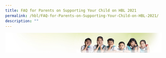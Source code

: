 ```yaml
---
title: FAQ for Parents on Supporting Your Child on HBL 2021
permalink: /hbl/FAQ-for-Parents-on-Supporting-Your-Child-on-HBL-2021/
description: ""
---
```

![](/images/Banner.jpg)